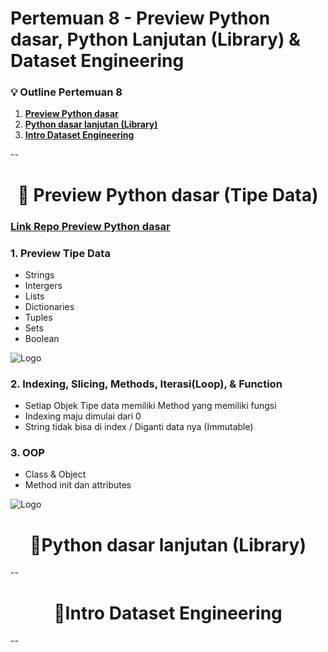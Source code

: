 # Pertemuan 8 - Preview Python dasar, Python Lanjutan (Library) & Dataset Engineering

### 💡 Outline Pertemuan 8
1. **[Preview Python dasar](-preview-python-dasar-tipe-data-link-repo-preview-python-dasar-)**
2. **[Python dasar lanjutan (Library)](#python-dasar-lanjutan-library-)**
3. **[Intro Dataset Engineering](#intro-dataset-engineering-)**


--

<h1 align="center">📍 Preview Python dasar (Tipe Data) </h1>

### [Link Repo Preview Python dasar](https://github.com/ajaymache/machine-learning-yearning/blob/master/full%20book/machine-learning-yearning.pdf)
### 1. Preview Tipe Data
- Strings
- Intergers
- Lists
- Dictionaries
- Tuples
- Sets
- Boolean

![Logo](https://i.ibb.co/nnCZrfL/Steam-VR-url.png)

### 2. Indexing, Slicing, Methods, Iterasi(Loop), & Function
- Setiap Objek Tipe data memiliki Method yang memiliki fungsi 
- Indexing maju dimulai dari 0
- String tidak bisa di index / Diganti data nya (Immutable)

### 3. OOP 
- Class & Object 
- Method init dan attributes

![Logo](https://i.ibb.co/h812wNz/Untitled-picture.png)

<h1 align="center">📍Python dasar lanjutan (Library) </h1>

--


<h1 align="center">📍Intro Dataset Engineering </h1>
--
